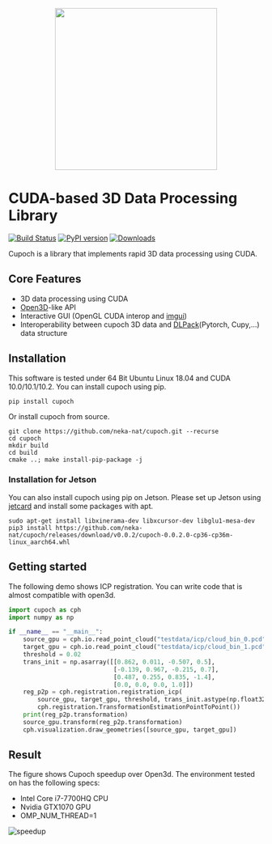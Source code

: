 <p align="center">
<img src="https://raw.githubusercontent.com/neka-nat/cupoch/master/docs/_static/cupoch_logo.png" width="320" />
</p>

# CUDA-based 3D Data Processing Library

[![Build Status](https://travis-ci.com/neka-nat/cupoch.svg?branch=master)](https://travis-ci.com/neka-nat/cupoch)
[![PyPI version](https://badge.fury.io/py/cupoch.svg)](https://badge.fury.io/py/cupoch)
[![Downloads](https://pepy.tech/badge/cupoch)](https://pepy.tech/project/cupoch)

Cupoch is a library that implements rapid 3D data processing using CUDA.

## Core Features

* 3D data processing using CUDA
* [Open3D](https://github.com/intel-isl/Open3D)-like API
* Interactive GUI (OpenGL CUDA interop and [imgui](https://github.com/ocornut/imgui))
* Interoperability between cupoch 3D data and [DLPack](https://github.com/dmlc/dlpack)(Pytorch, Cupy,...) data structure

## Installation

This software is tested under 64 Bit Ubuntu Linux 18.04 and CUDA 10.0/10.1/10.2.
You can install cupoch using pip.

```
pip install cupoch
```

Or install cupoch from source.

```
git clone https://github.com/neka-nat/cupoch.git --recurse
cd cupoch
mkdir build
cd build
cmake ..; make install-pip-package -j
```

### Installation for Jetson
You can also install cupoch using pip on Jetson.
Please set up Jetson using [jetcard](https://github.com/NVIDIA-AI-IOT/jetcard) and install some packages with apt.

```
sudo apt-get install libxinerama-dev libxcursor-dev libglu1-mesa-dev
pip3 install https://github.com/neka-nat/cupoch/releases/download/v0.0.2/cupoch-0.0.2.0-cp36-cp36m-linux_aarch64.whl
```

## Getting started
The following demo shows ICP registration.
You can write code that is almost compatible with open3d.

```py
import cupoch as cph
import numpy as np

if __name__ == "__main__":
    source_gpu = cph.io.read_point_cloud("testdata/icp/cloud_bin_0.pcd")
    target_gpu = cph.io.read_point_cloud("testdata/icp/cloud_bin_1.pcd")
    threshold = 0.02
    trans_init = np.asarray([[0.862, 0.011, -0.507, 0.5],
                             [-0.139, 0.967, -0.215, 0.7],
                             [0.487, 0.255, 0.835, -1.4],
                             [0.0, 0.0, 0.0, 1.0]])
    reg_p2p = cph.registration.registration_icp(
        source_gpu, target_gpu, threshold, trans_init.astype(np.float32),
        cph.registration.TransformationEstimationPointToPoint())
    print(reg_p2p.transformation)
    source_gpu.transform(reg_p2p.transformation)
    cph.visualization.draw_geometries([source_gpu, target_gpu])
```

## Result
The figure shows Cupoch speedup over Open3d.
The environment tested on has the following specs:
* Intel Core i7-7700HQ CPU
* Nvidia GTX1070 GPU
* OMP_NUM_THREAD=1

![speedup](https://raw.githubusercontent.com/neka-nat/cupoch/master/docs/_static/speedup.png)